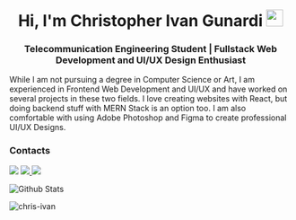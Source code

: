 <h1 align="center">Hi, I'm Christopher Ivan Gunardi <img src="https://raw.githubusercontent.com/aemmadi/aemmadi/master/wave.gif" width="30px"></h1>
<h3 align="center">Telecommunication Engineering Student | Fullstack Web Development and UI/UX Design Enthusiast</h3>

While I am not pursuing a degree in Computer Science or Art, I am experienced in Frontend Web Development and UI/UX and have worked on several projects in these two fields. I love creating websites with React, but doing backend stuff with MERN Stack is an option too. I am also comfortable with using Adobe Photoshop and Figma to create professional UI/UX Designs.

<h3>Contacts</h3>
<a href="https://www.linkedin.com/in/christopher-ivan-gunardi/"><img src="https://img.shields.io/badge/-christopher--ivan-blue?style=flat-square&logo=Linkedin&logoColor=white/"></a>
<a href="https://instagram.com/christopher.01__"><img src="https://img.shields.io/badge/-christopher.01____-black?style=flat-square&logo=instagram&logoColor=white/">
<a href="mailto: gunardi.ivan@gmail.com"><img src="https://img.shields.io/badge/-gunardi.ivan@gmail.com-white?style=flat-square&logo=Gmail&logoColor=white/"></a>

![Github Stats](https://github-readme-stats.vercel.app/api?username=chris-ivan&count_private=true&theme=react&show_icons=true&include_all_commits=true)
<p><img align="center" src="https://github-readme-stats.vercel.app/api/top-langs/?username=chris-ivan&theme=react&layout=compact" alt="chris-ivan" /></p>
